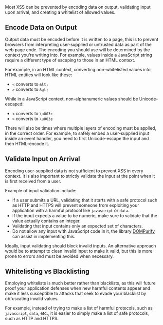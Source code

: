 Most XSS can be prevented by encoding data on output, validating input upon arrival, and creating a whitelist of allowed values.
## Encode Data on Output
Output data must be encoded before it is written to a page, this is to prevent browsers from interpreting user-supplied or untrusted data as part of the web page code. The encoding you should use will be determined by the context you're writing into. For example, values inside a JavaScript string require a different type of escaping to those in an HTML context.

For example, in an HTML context, converting non-whitelisted values into HTML entities will look like these:
- `<` converts to `&lt;`
- `>` converts to `&gt;`

While in a JavaScript context, non-alphanumeric values should be Unicode-escaped:
- `<` converts to `\u003c`
- `>` converts to `\u003e`

There will also be times where multiple layers of encoding must be applied, in the correct order. For example, to safely embed a user-supplied input inside an event handler, you need to first Unicode-escape the input and then HTML-encode it.
## Validate Input on Arrival
Encoding user-supplied data is not sufficient to prevent XSS in every context. It is also important to strictly validate the input at the point when it is first received from a user.

Example of input validation include:
- If a user submits a URL, validating that it starts with a safe protocol such as HTTP and HTTPS will prevent someone from exploiting your application with a harmful protocol like `javascript` or `data`.
- If the input expects a value to be numeric, make sure to validate that the value actually contains an integer.
- Validating that input contains only an expected set of characters.
- Do not allow any input with JavaScript code in it, the library [DOMPurify](https://github.com/cure53/DOMPurify) can assist in implementing this.

Ideally, input validating should block invalid inputs. An alternative approach would be to attempt to clean invalid input to make it valid, but this is more prone to errors and must be avoided when necessary.
## Whitelisting vs Blacklisting
Employing whitelists is much better rather than blacklists, as this will future proof your application defenses when new harmful contents appear and make it less susceptible to attacks that seek to evade your blacklist by obfuscating invalid values.

For example, instead of trying to make a list of harmful protocols, such as `javascript`, `data`, etc., it is easier to simply make a list of safe protocols, such as HTTP and HTTPS.